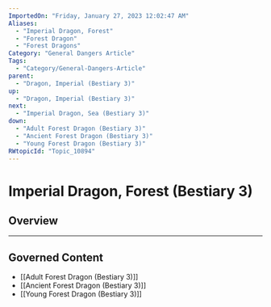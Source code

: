 ```yaml
---
ImportedOn: "Friday, January 27, 2023 12:02:47 AM"
Aliases:
  - "Imperial Dragon, Forest"
  - "Forest Dragon"
  - "Forest Dragons"
Category: "General Dangers Article"
Tags:
  - "Category/General-Dangers-Article"
parent:
  - "Dragon, Imperial (Bestiary 3)"
up:
  - "Dragon, Imperial (Bestiary 3)"
next:
  - "Imperial Dragon, Sea (Bestiary 3)"
down:
  - "Adult Forest Dragon (Bestiary 3)"
  - "Ancient Forest Dragon (Bestiary 3)"
  - "Young Forest Dragon (Bestiary 3)"
RWtopicId: "Topic_10894"
---
```

# Imperial Dragon, Forest (Bestiary 3)
## Overview
---
## Governed Content
- [[Adult Forest Dragon (Bestiary 3)]]
- [[Ancient Forest Dragon (Bestiary 3)]]
- [[Young Forest Dragon (Bestiary 3)]]

